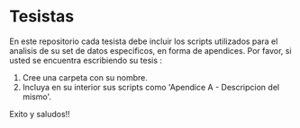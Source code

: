 # Tesistas

En este repositorio cada tesista debe incluir los scripts utilizados para el analisis de su set de datos especificos, en forma de apendices. Por favor, si usted se encuentra escribiendo su tesis :
1. Cree una carpeta con su nombre.
2. Incluya en su interior sus scripts como 'Apendice A - Descripcion del mismo'. 

Exito y saludos!!
